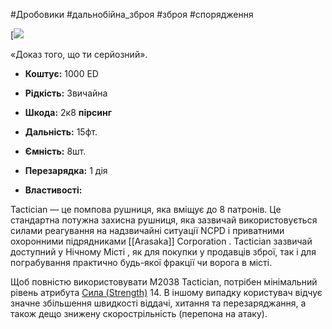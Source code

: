 #Дробовики #дальнобійна_зброя #зброя #спорядження 


[![](https://static.wikia.nocookie.net/cyberpunk/images/c/c9/Tactician_Default.png/revision/latest/scale-to-width-down/350?cb=20220822163852)

«Доказ того, що ти серйозний».

- **Коштує:** 1000 ED
- **Рідкість:** Звичайна

- **Шкода:** 2к8 **пірсинг**
- **Дальність:** 15фт.
- **Ємність:** 8шт.
- **Перезарядка:** 1 дія
- **Властивості:** 

Tactician — це помпова рушниця, яка вміщує до 8 патронів. Це стандартна потужна захисна рушниця, яка зазвичай використовується силами реагування на надзвичайні ситуації NCPD і приватними охоронними підрядниками [[Arasaka]] Corporation . Tactician зазвичай доступний у Нічному Місті , як для покупки у продавців зброї, так і для пограбування практично будь-якої фракції чи ворога в місті.

Щоб повністю використовувати M2038 Tactician, потрібен мінімальний рівень атрибута [Сила (Strength)](../../../../Характеристики/Сила%20(Strength).md) 14. В іншому випадку користувач відчує значне збільшення швидкості віддачі, хитання та перезаряджання, а також дещо знижену скорострільність (перепона на атаку).